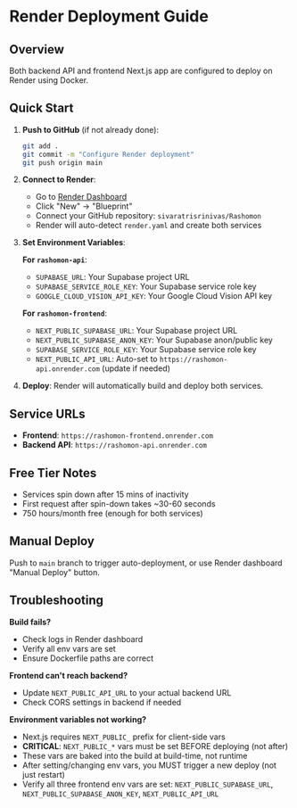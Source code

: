 # Render Deployment Guide

## Overview
Both backend API and frontend Next.js app are configured to deploy on Render using Docker.

## Quick Start

1. **Push to GitHub** (if not already done):
   ```bash
   git add .
   git commit -m "Configure Render deployment"
   git push origin main
   ```

2. **Connect to Render**:
   - Go to [Render Dashboard](https://dashboard.render.com)
   - Click "New" → "Blueprint"
   - Connect your GitHub repository: `sivaratrisrinivas/Rashomon`
   - Render will auto-detect `render.yaml` and create both services

3. **Set Environment Variables**:
   
   **For `rashomon-api`**:
   - `SUPABASE_URL`: Your Supabase project URL
   - `SUPABASE_SERVICE_ROLE_KEY`: Your Supabase service role key
   - `GOOGLE_CLOUD_VISION_API_KEY`: Your Google Cloud Vision API key
   
   **For `rashomon-frontend`**:
   - `NEXT_PUBLIC_SUPABASE_URL`: Your Supabase project URL
   - `NEXT_PUBLIC_SUPABASE_ANON_KEY`: Your Supabase anon/public key
   - `SUPABASE_SERVICE_ROLE_KEY`: Your Supabase service role key
   - `NEXT_PUBLIC_API_URL`: Auto-set to `https://rashomon-api.onrender.com` (update if needed)

4. **Deploy**: Render will automatically build and deploy both services.

## Service URLs
- **Frontend**: `https://rashomon-frontend.onrender.com`
- **Backend API**: `https://rashomon-api.onrender.com`

## Free Tier Notes
- Services spin down after 15 mins of inactivity
- First request after spin-down takes ~30-60 seconds
- 750 hours/month free (enough for both services)

## Manual Deploy
Push to `main` branch to trigger auto-deployment, or use Render dashboard "Manual Deploy" button.

## Troubleshooting

**Build fails?**
- Check logs in Render dashboard
- Verify all env vars are set
- Ensure Dockerfile paths are correct

**Frontend can't reach backend?**
- Update `NEXT_PUBLIC_API_URL` to your actual backend URL
- Check CORS settings in backend if needed

**Environment variables not working?**
- Next.js requires `NEXT_PUBLIC_` prefix for client-side vars
- **CRITICAL**: `NEXT_PUBLIC_*` vars must be set BEFORE deploying (not after)
- These vars are baked into the build at build-time, not runtime
- After setting/changing env vars, you MUST trigger a new deploy (not just restart)
- Verify all three frontend env vars are set: `NEXT_PUBLIC_SUPABASE_URL`, `NEXT_PUBLIC_SUPABASE_ANON_KEY`, `NEXT_PUBLIC_API_URL`

